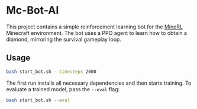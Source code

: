 # Mc-Bot-AI

This project contains a simple reinforcement learning bot for the
[MineRL](https://minerl.readthedocs.io) Minecraft environment. The bot
uses a PPO agent to learn how to obtain a diamond, mirroring the
survival gameplay loop.

## Usage

```bash
bash start_bot.sh --timesteps 2000
```

The first run installs all necessary dependencies and then starts
training. To evaluate a trained model, pass the `--eval` flag:

```bash
bash start_bot.sh --eval
```
